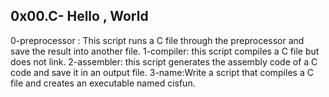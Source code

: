 0x00.C- Hello , World
--------------------------------
0-preprocessor : This script runs a C file through the preprocessor and save the result into another file.
1-compiler: this script compiles a C file but does not link.
2-assembler: this script generates the assembly code of a C code and save it in an output file.
3-name:Write a script that compiles a C file and creates an executable named cisfun.
